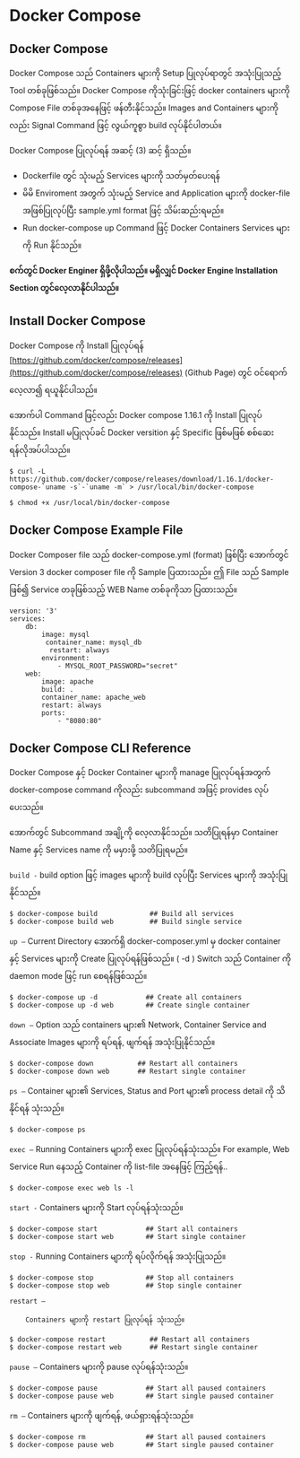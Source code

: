 # Docker Compose

## Docker Compose

Docker Compose သည် Containers များကို Setup ပြုလုပ်ရာတွင် အသုံးပြုသည့် Tool တစ်ခုဖြစ်သည်။ Docker Compose ကိုသုံးခြင်းဖြင့် docker containers များကို Compose File တစ်ခုအနေဖြင့် ဖန်တီးနိုင်သည်။ Images and Containers များကို လည်း Signal Command ဖြင့် လွယ်ကူစွာ build လုပ်နိုင်ပါတယ်။

Docker Compose ပြုလုပ်ရန် အဆင့် \(3\) ဆင့် ရှိသည်။

* Dockerfile တွင် သုံးမည့် Services များကို သတ်မှတ်ပေးရန်
* မိမိ Enviroment အတွက် သုံးမည့် Service and Application များကို docker-file အဖြစ်ပြုလုပ်ပြီး sample.yml format ဖြင့် သိမ်းဆည်းရမည်။
* Run docker-compose up  Command ဖြင့် Docker Containers Services များကို Run နိုင်သည်။

**စက်တွင် Docker Enginer ရှိဖို့လိုပါသည်။ မရှိလျှင် Docker Engine Installation Section တွင်လေ့လာနိုင်ပါသည်။**

## Install Docker Compose

Docker Compose ကို Install ပြုလုပ်ရန် [https://github.com/docker/compose/releases](https://github.com/docker/compose/releases) \(Github Page\) တွင် ဝင်ရောက်လေ့လာ၍ ရယူနိုင်ပါသည်။

အောက်ပါ Command ဖြင့်လည်း Docker compose 1.16.1 ကို Install ပြုလုပ်နိုင်သည်။ Install မပြုလုပ်ခင် Docker versition နှင့် Specific ဖြစ်မဖြစ် စစ်ဆေးရန်လိုအပ်ပါသည်။

```text
$ curl -L https://github.com/docker/compose/releases/download/1.16.1/docker-compose-`uname -s`-`uname -m` > /usr/local/bin/docker-compose

$ chmod +x /usr/local/bin/docker-compose
```

## Docker Compose Example File

Docker Composer file သည် docker-compose.yml \(format\) ဖြစ်ပြီး အောက်တွင် Version 3 docker composer file ကို Sample ပြထားသည်။ ဤ File သည် Sample ဖြစ်၍ Service တခုဖြစ်သည့် WEB Name တစ်ခုကိုသာ ပြထားသည်။

```text
version: '3'
services:
    db:
        image: mysql
         container_name: mysql_db
          restart: always
        environment:
            - MYSQL_ROOT_PASSWORD="secret"
    web:
        image: apache
        build: .
        container_name: apache_web
        restart: always
        ports:
            - "8080:80"
```

## Docker Compose CLI Reference

Docker Compose နှင့် Docker Container များကို manage ပြုလုပ်ရန်အတွက် docker-compose command ကိုလည်း subcommand အဖြင့် provides လုပ်ပေးသည်။

အောက်တွင် Subcommand အချို့ကို လေ့လာနိုင်သည်။ သတိပြုရန်မှာ Container Name နှင့် Services name ကို မမှားဖို့ သတိပြုရမည်။

`build -` build option ဖြင့် images များကို build လုပ်ပြီး Services များကို အသုံးပြုနိုင်သည်။

```text
$ docker-compose build             ## Build all services
$ docker-compose build web         ## Build single service
```

`up –` Current Directory အောက်ရှိ docker-composer.yml မှ docker container နှင့် Services များကို Create ပြုလုပ်ရန်ဖြစ်သည်။
\( -d \) Switch သည် Container ကို daemon mode ဖြင့် run စေရန်ဖြစ်သည်။

```text
$ docker-compose up -d            ## Create all containers
$ docker-compose up -d web        ## Create single container
```

`down –` Option သည် containers များ၏ Network, Container Service and Associate Images များကို ရပ်ရန်, ဖျက်ရန် အသုံးပြုနိုင်သည်။

```text
$ docker-compose down           ## Restart all containers
$ docker-compose down web       ## Restart single container
```

`ps –` Container များ၏ Services, Status and Port များ၏ process detail ကို သိနိုင်ရန် သုံးသည်။

```text
$ docker-compose ps
```

`exec –` Running Containers များကို exec ပြုလုပ်ရန်သုံးသည်။ For example, Web Service Run နေသည့် Container ကို list-file အနေဖြင့် ကြည့်ရန်..

```text
$ docker-compose exec web ls -l
```

`start -` Containers များကို Start လုပ်ရန်သုံးသည်။

```text
$ docker-compose start            ## Start all containers
$ docker-compose start web        ## Start single container
```

`stop -` Running Containers များကို ရပ်လိုက်ရန် အသုံးပြုသည်။

```text
$ docker-compose stop             ## Stop all containers
$ docker-compose stop web         ## Stop single container
```

`restart –`

```text
    Containers များကို restart ပြုလုပ်ရန် သုံးသည်။
```

```text
$ docker-compose restart           ## Restart all containers
$ docker-compose restart web       ## Restart single container
```

`pause –` Containers များကို pause လုပ်ရန်သုံးသည်။

```text
$ docker-compose pause            ## Start all paused containers
$ docker-compose pause web        ## Start single paused container
```

`rm –` Containers များကို ဖျက်ရန်, ဖယ်ရှားရန်သုံးသည်။

```text
$ docker-compose rm               ## Start all paused containers
$ docker-compose pause web        ## Start single paused container
```

